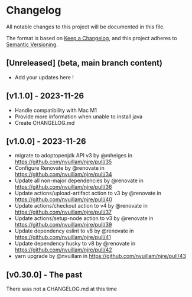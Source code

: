 # Changelog

All notable changes to this project will be documented in this file.

The format is based on [Keep a Changelog](https://keepachangelog.com/en/1.0.0/), and this project adheres to [Semantic Versioning](https://semver.org/spec/v2.0.0.html).

## [Unreleased] (beta, main branch content)

- Add your updates here !

## [v1.1.0] - 2023-11-26

- Handle compatibility with Mac M1
- Provide more information when unable to install java
- Create CHANGELOG.md

## [v1.0.0] - 2023-11-26

- migrate to adoptopenjdk API v3 by @mheiges in <https://github.com/nvuillam/njre/pull/35>
- Configure Renovate by @renovate in <https://github.com/nvuillam/njre/pull/34>
- Update all non-major dependencies by @renovate in <https://github.com/nvuillam/njre/pull/36>
- Update actions/upload-artifact action to v3 by @renovate in <https://github.com/nvuillam/njre/pull/40>
- Update actions/checkout action to v4 by @renovate in <https://github.com/nvuillam/njre/pull/37>
- Update actions/setup-node action to v3 by @renovate in <https://github.com/nvuillam/njre/pull/39>
- Update dependency eslint to v8 by @renovate in <https://github.com/nvuillam/njre/pull/41>
- Update dependency husky to v8 by @renovate in <https://github.com/nvuillam/njre/pull/42>
- yarn upgrade by @nvuillam in <https://github.com/nvuillam/njre/pull/43>

## [v0.30.0] - The past

There was not a CHANGELOG.md at this time